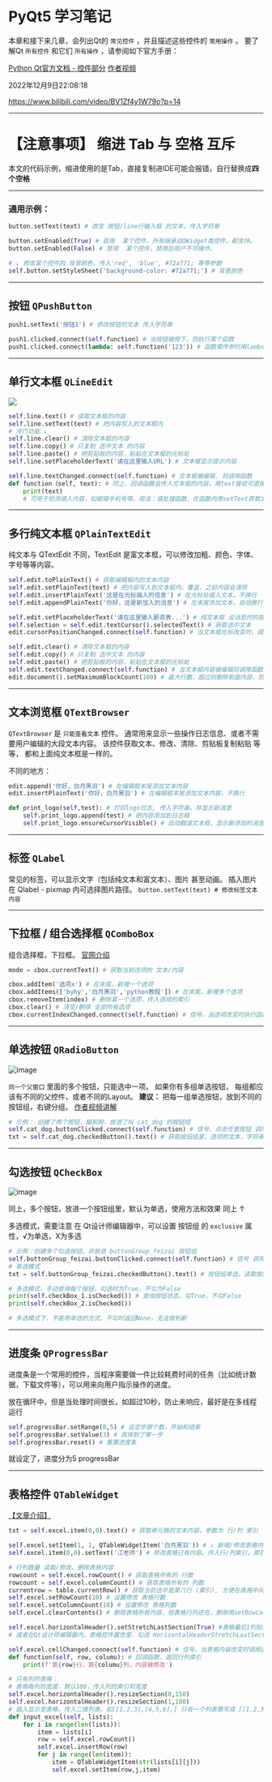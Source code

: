 

# PyQt5 学习笔记

本章和接下来几章，会列出Qt的 `常见控件` ，并且描述这些控件的 `常用操作` 。
要了解Qt `所有控件` 和它们 `所有操作` ，请参阅如下官方手册：

[Python Qt官方文档 - 控件部分](https://doc.qt.io/qtforpython-5.12/PySide2/QtWidgets/index.html#module-PySide2.QtWidgets)
[作者视频](https://www.bilibili.com/video/BV1Zf4y1W79o?p=1)


2022年12月9日22:08:18

https://www.bilibili.com/video/BV1Zf4y1W79o?p=14


---
# 【注意事项】 缩进 Tab 与 空格 互斥

本文的代码示例，缩进使用的是Tab，直接复制进IDE可能会报错，自行替换成**四个空格**

---

### 通用示例：

```py
button.setText(text) # 改变 按钮/line行输入框 的文本，传入字符串

button.setEnabled(True) # 启用  某个控件，所有继承自QWidget类控件，都支持。
button.setEnabled(False) # 禁用  某个控件，禁用后用户不可操作。

# ↓ 修改某个控件的 背景颜色，传入'red', 'blue', #72a771; 等等参数
self.button.setStyleSheet('background-color: #72a771;') # 背景颜色


```

---
## 按钮 `QPushButton` 

```py
push1.setText('按钮1') # 修改按钮的文本 传入字符串

push1.clicked.connect(self.function) # 当按钮被按下，则执行某个函数
push1.clicked.connect(lambda: self.function('123')) # 函数需传参时用lambda表达式


```


---
## 单行文本框 `QLineEdit` 

![](https://doc.qt.io/qtforpython/_images/windows-lineedit.png)
```py
self.line.text() # 读取文本框的内容
self.line.setText(text) # 把内容写入到文本框内
# 冷门功能 ↓ 
self.line.clear() # 清除文本框的内容
self.line.copy() # 只复制 选中文本 的内容
self.line.paste() # 把剪贴板的内容，粘贴在文本框的光标处
self.line.setPlaceholderText('请在这里输入URL') # 文本框显示提示内容

self.line.textChanged.connect(self.function) # 文本框被编辑, 则调用函数
def function（self, text): # 同上，回调函数会传入文本框的内容，用text接收可直接print。
	print(text) 
	# 可用于检测填入内容，如邮箱手机号等。用法：填处理函数，在函数内用setText获取文本并处理。

```

---
## 多行纯文本框 `QPlainTextEdit`
纯文本与 QTextEdit 不同，TextEdit 是富文本框，可以修改加粗、颜色、字体、字号等等内容。

```py
self.edit.toPlainText() # 获取编辑框内的文本内容
self.edit.setPlainText(text) # 把内容写入到文本框内，覆盖，之前内容会清除
self.edit.insertPlainText('这是在光标插入的信息') # 在光标处插入文本，不换行
self.edit.appendPlainText('你好，这是新加入的消息') # 在末尾添加文本，自动换行

self.edit.setPlaceholderText('请在这里输入薪资表...') # 纯文本框 没消息时的提示消息
self.selection = self.edit.textCursor().selectedText() # 获取选中文本
edit.cursorPositionChanged.connect(self.function) # 当文本框光标改变时，调用函数

self.edit.clear() # 清除文本框的内容
self.edit.copy() # 只复制 选中文本 的内容
self.edit.paste() # 把剪贴板的内容，粘贴在文本框的光标处
self.edit.textChanged.connect(self.function) # 当文本框内容被编辑则调用函数
edit.document().setMaximumBlockCount(100) # 最大行数，超过则删除前面内容，防占用

```

---
## 文本浏览框 `QTextBrowser`
`QTextBrowser` 是 `只能查看文本` 控件。
通常用来显示一些操作日志信息、或者不需要用户编辑的大段文本内容。
该控件获取文本、修改、清除、剪贴板复制粘贴 等等， 都和上面纯文本框是一样的。

不同的地方：
```py
edit.append('你好，白月黑羽') # 在编辑框末尾添加文本内容
edit.insertPlainText('你好，白月黑羽') # 在编辑框末尾添加文本内容，不换行

def print_logo(self,test): # 打印logo日志, 传入字符串，并显示新消息
	self.print_logo.append(test) # 把内容添加到日志框
	self.print_logo.ensureCursorVisible() # 自动翻滚文本框，显示新添加的消息
```


---
## 标签 `QLabel`
常见的标签，可以显示文字（包括纯文本和富文本）、图片 甚至动画。
插入图片在 Qlabel - pixmap 内可选择图片路径。
`button.setText(text) # 修改标签文本内容`

---
## 下拉框 / 组合选择框 `QComboBox`

组合选择框，下拉框。 [官网介绍](https://doc.qt.io/qtforpython-5.12/PySide2/QtWidgets/QComboBox.html)

```py
mode = cbox.currentText() # 获取当前选项的 文本/内容

cbox.addItem('选项x') # 在末尾，新增一个选项
cbox.addItems(['byhy','白月黑羽','python教程']) # 在末尾，新增多个选项
cbox.removeItem(index) # 删除某一个选项，传入选项的索引
cbox.clear() # 清空/删除 全部所有选项
cbox.currentIndexChanged.connect(self.function) # 信号，当选项改变时执行函数
```

---
## 单选按钮 `QRadioButton`

![image](https://cdn2.byhy.net/imgs/gh/36257654_69709779-0a30cd80-1139-11ea-8ac6-eb19387ad278.png)

`同一个父窗口` 里面的多个按钮，只能选中一项。
如果你有多组单选按钮， 每组都应该有不同的父控件，或者不同的Layout。
**建议：** 把每一组单选按钮，放到不同的按钮组，右键分组。 [作者视频讲解](https://www.bilibili.com/video/BV1cJ411R7bP?p=12)

```py
# 示例： 创建了两个按钮，猫和狗，放进了叫 cat_dog 的按钮组
self.cat_dog.buttonClicked.connect(self.function) # 信号，点击任意按钮 调用函数
txt = self.cat_dog.checkedButton().text() # 获取按钮组里，选项的文本，字符串
```

---
## 勾选按钮 `QCheckBox`

![image](https://cdn2.byhy.net/imgs/gh/36257654_69712525-f3d94080-113d-11ea-87f7-473072834121.png)

同上，多个按钮，放进一个按钮组里，默认为单选，使用方法和效果 同上 ↑ 

多选模式，需要注意
在 Qt设计师编辑器中，可以设置 按钮组 的 `exclusive` 属性，√为单选，X为多选

```py
# 示例：创建多个勾选按钮，并放进 buttonGroup_feizai 按钮组
self.buttonGroup_feizai.buttonClicked.connect(self.function) # 信号 调用函数
# 单选模式
txt = self.buttonGroup_feizai.checkedButton().text() # 按钮组单选，读取按钮组的结果

# 多选模式，手动查询每个按钮，勾选时为True，不勾为False
print(self.checkBox_1.isChecked()) # 查询按钮状态，勾True，不勾False
print(self.checkBox_2.isChecked())

# 多选模式下，不能用单选的方式，不勾时返回None，无法做判断
```

---

## 进度条 `QProgressBar`

进度条是一个常用的控件，当程序需要做一件比较耗费时间的任务（比如统计数据，下载文件等），可以用来向用户指示操作的进度。

放在循环中，但是当处理时间很长，如超过10秒，防止未响应，最好是在多线程运行

```py
self.progressBar.setRange(0,5) # 设定步骤个数，开始和结束
self.progressBar.setValue(3) # 具体到了哪一步
self.progressBar.reset() # 重置进度条
```

就设定了，进度分为5
progressBar



---
## 表格控件 `QTableWidget`

[【文章介绍】](https://www.byhy.net/tut/py/gui/qt_05_2/#表格)

```py
txt = self.excel.item(0,0).text() # 获取单元格的文本内容，参数为 行/列 索引

self.excel.setItem(1, 1, QTableWidgetItem('白月黑羽')) # ↓ 新增/修改表格内容。传入 行/列 的索引，和表格实例化后的内容。索引与表格不符则跳过不报错
self.excel.item(0,0).setText('江老师') # 修改表格已有内容。传入行/列索引，索引无效则报错

# 行列数量 读取/修改，删除表格内容
rowcount = self.excel.rowCount() # 获取表格所有的 行数
rowcount = self.excel.columnCount() # 获取表格所有的 列数
currentrow = table.currentRow() # 获取当前选中是第几行 (索引), 方便在表格中间插入新行
self.excel.setRowCount(10) # 设置修改 表格行数
self.excel.setColumnCount(10) # 设置修改 表格列数
self.excel.clearContents() # 删除表格所有内容，但表格行列还在，删除用setRowCount

self.excel.horizontalHeader().setStretchLastSection(True) #表格最后1列贴边不留空
# 或者在Qt设计师编辑器内，表格控件属性里，勾选 HorizontalHeaderStretchLastSection

self.excel.cellChanged.connect(self.function) # 信号，当表格内容改变时调用函数
def function(self, row, columu): # 回调函数，返回行列索引
	print(f'第{row}行，第{columu}列，内容被修改')

# 只有列的表格：
# 表格每列的宽度，默认100，传入列的索引和宽度
self.excel.horizontalHeader().resizeSection(0,150)
self.excel.horizontalHeader().resizeSection(1,100)
# 插入显示至表格，传入二维列表，如[[1,2,3],[4,5,6],] 只有一个列表需写成 [[1,2,3],] 
def input_excel(self, lists): 
	for i in range(len(lists)):
		item = lists[i]
		row = self.excel.rowCount()
		self.excel.insertRow(row)
		for j in range(len(item)):
			item = QTableWidgetItem(str(lists[i][j]))
			self.excel.setItem(row,j,item)

```














